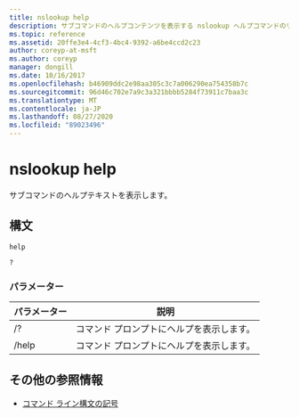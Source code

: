 ```yaml
---
title: nslookup help
description: サブコマンドのヘルプコンテンツを表示する nslookup ヘルプコマンドのリファレンス記事です。
ms.topic: reference
ms.assetid: 20ffe3e4-4cf3-4bc4-9392-a6be4ccd2c23
author: coreyp-at-msft
ms.author: coreyp
manager: dongill
ms.date: 10/16/2017
ms.openlocfilehash: b46909ddc2e98aa305c3c7a006290ea754358b7c
ms.sourcegitcommit: 96d46c702e7a9c3a321bbbb5284f73911c7baa3c
ms.translationtype: MT
ms.contentlocale: ja-JP
ms.lasthandoff: 08/27/2020
ms.locfileid: "89023496"
---
```

# <a name="nslookup-help"></a>nslookup help

サブコマンドのヘルプテキストを表示します。

## <a name="syntax"></a>構文

```
help
```

```
?
```

### <a name="parameters"></a>パラメーター

| パラメーター | 説明 |
| --------- | ----------- |
| /? | コマンド プロンプトにヘルプを表示します。 |
| /help | コマンド プロンプトにヘルプを表示します。 |

## <a name="additional-references"></a>その他の参照情報

- [コマンド ライン構文の記号](command-line-syntax-key.md)
